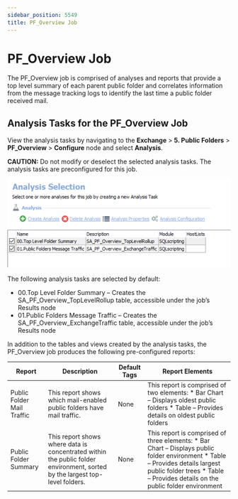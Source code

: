 ```yaml
---
sidebar_position: 5549
title: PF_Overview Job
---
```


# PF\_Overview Job

The PF\_Overview job is comprised of analyses and reports that provide a top level summary of each parent public folder and correlates information from the message tracking logs to identify the last time a public folder received mail.

## Analysis Tasks for the PF\_Overview Job

View the analysis tasks by navigating to the **Exchange** > **5. Public Folders** > **PF\_Overview** > **Configure** node and select **Analysis**.

**CAUTION:** Do not modify or deselect the selected analysis tasks. The analysis tasks are preconfigured for this job.

![Analysis Tasks for the PF_Overview Job](../../../../../../../static/images/AccessAnalyzer_12.0/Content/Resources/Images/EnterpriseAuditor/Solutions/Exchange/PublicFolders/OverviewAnalysis.png "Analysis Tasks for the PF_Overview Job")

The following analysis tasks are selected by default:

* 00.Top Level Folder Summary – Creates the SA\_PF\_Overview\_TopLevelRollup table, accessible under the job’s Results node
* 01.Public Folders Message Traffic – Creates the SA\_PF\_Overview\_ExchangeTraffic table, accessible under the job’s Results node

In addition to the tables and views created by the analysis tasks, the PF\_Overview job produces the following pre-configured reports:

| Report | Description | Default Tags | Report Elements |
| --- | --- | --- | --- |
| Public Folder Mail Traffic | This report shows which mail-enabled public folders have mail traffic. | None | This report is comprised of two elements:   * Bar Chart – Displays oldest public folders * Table – Provides details on oldest public folders |
| Public Folder Summary | This report shows where data is concentrated within the public folder environment, sorted by the largest top-level folders. | None | This report is comprised of three elements:   * Bar Chart – Displays public folder environment * Table – Provides details largest public folder trees * Table – Provides details on the public folder environment |